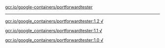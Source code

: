 [gcr.io/google-containers/portforwardtester](https://hub.docker.com/r/abcz/portforwardtester/tags/) 

----
[gcr.io/google_containers/portforwardtester:1.2 √](https://hub.docker.com/r/abcz/portforwardtester/tags/)

[gcr.io/google_containers/portforwardtester:1.1 √](https://hub.docker.com/r/abcz/portforwardtester/tags/)

[gcr.io/google_containers/portforwardtester:1.0 √](https://hub.docker.com/r/abcz/portforwardtester/tags/)

